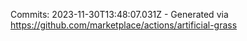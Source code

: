 Commits: 2023-11-30T13:48:07.031Z - Generated via https://github.com/marketplace/actions/artificial-grass
<br>
